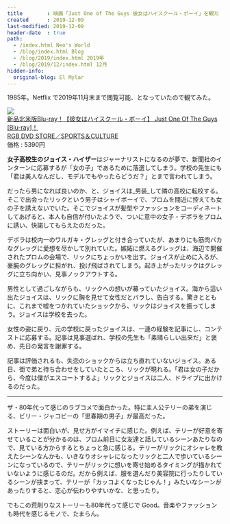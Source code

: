 ```yaml
---
title        : 映画「Just One of The Guys 彼女はハイスクール・ボーイ」を観た
created      : 2019-12-09
last-modified: 2019-12-09
header-date  : true
path:
  - /index.html Neo's World
  - /blog/index.html Blog
  - /blog/2019/index.html 2019年
  - /blog/2019/12/index.html 12月
hidden-info:
  original-blog: El Mylar
---
```


1985年。Netflix で2019年11月末まで閲覧可能、となっていたので観てみた。

<div class="ad-rakuten">
  <div class="ad-rakuten-image">
    <a href="https://hb.afl.rakuten.co.jp/hgc/g00qos62.waxyc836.g00qos62.waxyd964/?pc=https%3A%2F%2Fitem.rakuten.co.jp%2Fauc-rgbdvdstore%2F10045362%2F&amp;m=http%3A%2F%2Fm.rakuten.co.jp%2Fauc-rgbdvdstore%2Fi%2F10045362%2F">
      <img src="https://thumbnail.image.rakuten.co.jp/@0_mall/auc-rgbdvdstore/cabinet/06134473/imgrc0082048756.jpg?_ex=128x128">
    </a>
  </div>
  <div class="ad-rakuten-info">
    <div class="ad-rakuten-title">
      <a href="https://hb.afl.rakuten.co.jp/hgc/g00qos62.waxyc836.g00qos62.waxyd964/?pc=https%3A%2F%2Fitem.rakuten.co.jp%2Fauc-rgbdvdstore%2F10045362%2F&amp;m=http%3A%2F%2Fm.rakuten.co.jp%2Fauc-rgbdvdstore%2Fi%2F10045362%2F">新品北米版Blu-ray！【彼女はハイスクール・ボーイ】 Just One Of The Guys [Blu-ray]！</a>
    </div>
    <div class="ad-rakuten-shop">
      <a href="https://hb.afl.rakuten.co.jp/hgc/g00qos62.waxyc836.g00qos62.waxyd964/?pc=https%3A%2F%2Fwww.rakuten.co.jp%2Fauc-rgbdvdstore%2F&amp;m=http%3A%2F%2Fm.rakuten.co.jp%2Fauc-rgbdvdstore%2F">RGB DVD STORE／SPORTS＆CULTURE</a>
    </div>
    <div class="ad-rakuten-price">価格 : 5390円</div>
  </div>
</div>

**女子高校生のジョイス・ハイザー**はジャーナリストになるのが夢で、新聞社のインターンに応募するが「女の子」であるために落選してしまう。学校の先生にも「君は美人なんだし、モデルでもやったらどうだ？」とまで言われてしまう。

だったら男になれば良いのか、と、ジョイスは_男装_して隣の高校に転校する。そこで出会ったリックという男子はシャイボーイで、プロムを間近に控えても女の子を誘えないでいた。そこでジョイスが髪型やファッションをコーディネートしてあげると、本人も自信が付いたようで、ついに意中の女子・デボラをプロムに誘い、快諾してもらえたのだった。

デボラは校内一のワルガキ・グレッグと付き合っていたが、あまりにも筋肉バカなグレッグに愛想を尽かして別れていた。嫉妬に燃えるグレッグは、海辺で開催されたプロムの会場で、リックにちょっかいを出す。ジョイスが止めに入るが、豪腕のグレッグに担がれ、投げ飛ばされてしまう。起き上がったリックはグレッグに立ち向かい、見事ノックアウトする。

男性として過ごしながらも、リックへの想いが募っていたジョイス。海から這い出たジョイスは、リックに胸を見せて女性だとバラし、告白する。驚きとともに、これまで嘘をつかれていたショックから、リックはジョイスを振ってしまう。ジョイスは学校を去った。

女性の姿に戻り、元の学校に戻ったジョイスは、一連の経験を記事にし、コンテストに応募する。記事は見事選ばれ、学校の先生も「素晴らしい出来だ」と褒め、先日の発言を謝罪する。

記事は評価されるも、失恋のショックからは立ち直れていないジョイス。ある日、街で弟と待ち合わせをしていたところ、リックが現れる。「君は女の子だから、今度は僕がエスコートするよ」リックとジョイスは二人、ドライブに出かけるのだった。

---

ザ・80年代って感じのラブコメで面白かった。特に主人公テリーの弟を演じる、ビリー・ジャコビーの「思春期の男子」が最高だった。

ストーリーは面白いが、見せ方がイマイチに感じた。例えば、テリーが好意を寄せていることが分かるのは、プロム前日に女友達と話しているシーンあたりなので、見ている方からするとちょっと急に感じる。テリーがリックにオシャレを教えたシーンなんかも、いきなりオシャレになったリックと二人で歩いているシーンになっているので、テリーがリックに想いを寄せ始めるタイミングが描かれていないように感じるのだ。だから例えば、服を選んだり美容院に行ったりしているシーンが挟まって、テリーが「カッコよくなったじゃん！」みたいなシーンがあったりすると、恋心が伝わりやすいかな、と思ったり。

でもこの荒削りなストーリーも80年代って感じで Good。音楽やファッションも時代を感じるモノで、たまらん。
